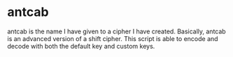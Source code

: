# antcab
antcab is the name I have given to a cipher I have created. Basically, antcab is an advanced version of a shift cipher. This script is able to encode and decode with both the default key and custom keys.
